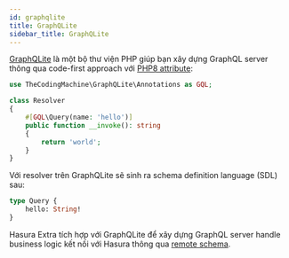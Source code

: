 ```yaml
---
id: graphqlite
title: GraphQLite
sidebar_title: GraphQLite
---
```


[GraphQLite](https://graphqlite.thecodingmachine.io/) là một bộ thư viện PHP giúp bạn xây dựng GraphQL server thông qua code-first approach
với [PHP8 attribute](https://www.php.net/manual/en/language.attributes.overview.php):

```php
use TheCodingMachine\GraphQLite\Annotations as GQL;

class Resolver
{
    #[GQL\Query(name: 'hello')]
    public function __invoke(): string
    {
        return 'world';
    }
}
```

Với resolver trên GraphQLite sẽ sinh ra schema definition language (SDL) sau:

```graphql
type Query {
    hello: String!
}
```
Hasura Extra tích hợp với GraphQLite để xây dựng GraphQL server handle business logic kết nối với Hasura thông qua [remote schema](../01-remote-schema.md).

